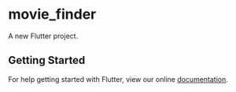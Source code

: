 # movie_finder

A new Flutter project.

## Getting Started

For help getting started with Flutter, view our online
[documentation](https://flutter.io/).
